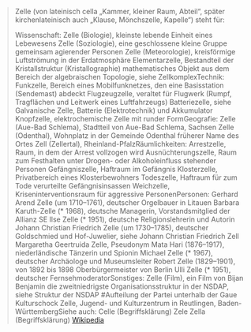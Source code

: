 > Zelle (von lateinisch cella „Kammer, kleiner Raum, Abteil“, später kirchenlateinisch auch „Klause, Mönchszelle, Kapelle“) steht für:
>
> Wissenschaft:
> Zelle (Biologie), kleinste lebende Einheit eines Lebewesens
> Zelle (Soziologie), eine geschlossene kleine Gruppe gemeinsam agierender Personen
> Zelle (Meteorologie), kreisförmige Luftströmung in der Erdatmosphäre
> Elementarzelle, Bestandteil der Kristallstruktur (Kristallographie)
> mathematisches Objekt aus dem Bereich der algebraischen Topologie, siehe ZellkomplexTechnik:
> Funkzelle, Bereich eines Mobilfunknetzes, den eine Basisstation (Sendemast) abdeckt
> Flugzeugzelle, veraltet für Flugwerk (Rumpf, Tragflächen und Leitwerk eines Luftfahrzeugs)
> Batteriezelle, siehe Galvanische Zelle, Batterie (Elektrotechnik) und Akkumulator
> Knopfzelle, elektrochemische Zelle mit runder FormGeografie:
> Zelle (Aue-Bad Schlema), Stadtteil von Aue-Bad Schlema, Sachsen
> Zelle (Odenthal), Wohnplatz in der Gemeinde Odenthal
> früherer Name des Ortes Zell (Zellertal), Rheinland-PfalzRäumlichkeiten:
> Arrestzelle, Raum, in dem der Arrest vollzogen wird
> Ausnüchterungszelle, Raum zum Festhalten unter Drogen- oder Alkoholeinfluss stehender Personen
> Gefängniszelle, Haftraum im Gefängnis
> Klosterzelle, Privatbereich eines Klosterbewohners
> Todeszelle, Haftraum für zum Tode verurteilte Gefängnisinsassen
> Weichzelle, Kriseninterventionsraum für aggressive PersonenPersonen:
> Gerhard Arend Zelle (um 1710–1761), deutscher Orgelbauer in Litauen
> Barbara Karuth-Zelle (* 1968), deutsche Managerin, Vorstandsmitglied der Allianz SE
> Ilse Zelle (* 1951), deutsche Religionslehrerin und Autorin
> Johann Christian Friedrich Zelle (um 1730–1785), deutscher Goldschmied und Hof-Juwelier, siehe Johann Christian Friedrich Zell
> Margaretha Geertruida Zelle, Pseudonym Mata Hari (1876–1917), niederländische Tänzerin und Spionin
> Michael Zelle (* 1967), deutscher Archäologe und Museumsleiter
> Robert Zelle (1829–1901), von 1892 bis 1898 Oberbürgermeister von Berlin
> Ulli Zelle (* 1951), deutscher FernsehmoderatorSonstiges:
> Zelle (Film), ein Film von Bijan Benjamin
> die zweitniedrigste Organisationsstruktur in der NSDAP, siehe Struktur der NSDAP #Aufteilung der Partei unterhalb der Gaue
> Kulturschock Zelle,  Jugend- und Kulturzentrum in Reutlingen, Baden-WürttembergSiehe auch:
> Celle (Begriffsklärung)
> Zele
> Zella (Begriffsklärung)
> [Wikipedia](https://de.wikipedia.org/wiki/Zelle)